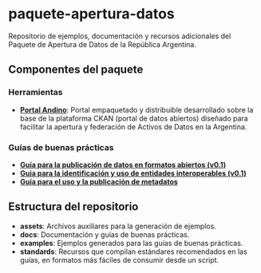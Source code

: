 # paquete-apertura-datos
Repositorio de ejemplos, documentación y recursos adicionales del Paquete de Apertura de Datos de la República Argentina.

## Componentes del paquete

### Herramientas

* **[Portal Andino](https://github.com/datosgobar/ckan_in_a_box)**: Portal empaquetado y distribuible desarrollado sobre la base de la plataforma CKAN (portal de datos abiertos) diseñado para facilitar la apertura y federación de Activos de Datos en la Argentina.

### Guías de buenas prácticas

* **[Guía para la publicación de datos en formatos abiertos (v0.1)](https://github.com/datosgobar/paquete-apertura-datos/raw/master/docs/Gu%C3%ADa%20para%20la%20publicaci%C3%B3n%20de%20datos%20en%20formatos%20abiertos%20(v0.1).pdf)**
* **[Guia para la identificación y uso de entidades interoperables (v0.1)](https://github.com/datosgobar/paquete-apertura-datos/raw/master/docs/Guia%20para%20la%20identificaci%C3%B3n%20y%20uso%20de%20entidades%20interoperables%20(v0.1).pdf)**
* **[Guía para el uso y la publicación de metadatos](https://github.com/datosgobar/paquete-apertura-datos/raw/master/docs/Gu%C3%ADa%20para%20la%20publicaci%C3%B3n%20de%20datos%20en%20formatos%20abiertos%20(v0.1).pdf)**

## Estructura del repositorio

* **assets**: Archivos auxiliares para la generación de ejemplos.
* **docs**: Documentación y guías de buenas prácticas.
* **examples**: Ejemplos generados para las guías de buenas prácticas.
* **standards**: Recursos que compilan estándares recomendados en las guías, en formatos más fáciles de consumir desde un script.




